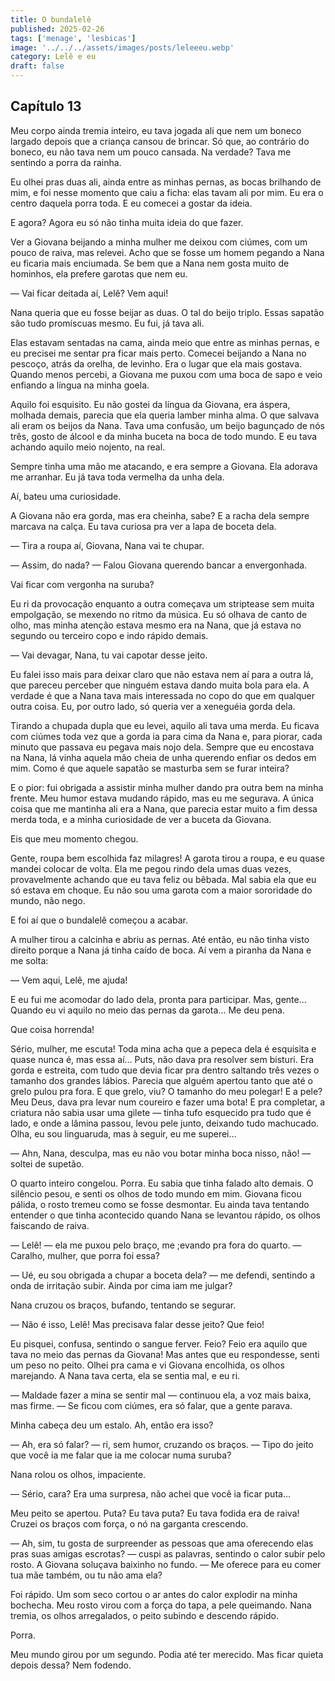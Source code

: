 ```yaml
---
title: O bundalelê
published: 2025-02-26
tags: ['menage', 'lesbicas']
image: '../../../assets/images/posts/leleeeu.webp'
category: Lelê e eu
draft: false
---
```


## Capítulo 13

Meu corpo ainda tremia inteiro, eu tava jogada ali que nem um boneco largado depois que a criança cansou de brincar. Só que, ao contrário do boneco, eu não tava nem um pouco cansada. Na verdade? Tava me sentindo a porra da rainha.

Eu olhei pras duas ali, ainda entre as minhas pernas, as bocas brilhando de mim, e foi nesse momento que caiu a ficha: elas tavam ali por mim. Eu era o centro daquela porra toda. E eu comecei a gostar da ideia.

E agora? Agora eu só não tinha muita ideia do que fazer.

Ver a Giovana beijando a minha mulher me deixou com ciúmes, com um pouco de raiva, mas relevei. Acho que se fosse um homem pegando a Nana eu ficaria mais enciumada. Se bem que a Nana nem gosta muito de hominhos, ela prefere garotas que nem eu.

— Vai ficar deitada aí, Lelê? Vem aqui!

Nana queria que eu fosse beijar as duas. O tal do beijo triplo. Essas sapatão são tudo promíscuas mesmo. Eu fui, já tava ali.

Elas estavam sentadas na cama, ainda meio que entre as minhas pernas, e eu precisei me sentar pra ficar mais perto. Comecei beijando a Nana no pescoço, atrás da orelha, de levinho. Era o lugar que ela mais gostava. Quando menos percebi, a Giovana me puxou com uma boca de sapo e veio enfiando a língua na minha goela.

Aquilo foi esquisito. Eu não gostei da língua da Giovana, era áspera, molhada demais, parecia que ela queria lamber minha alma. O que salvava ali eram os beijos da Nana. Tava uma confusão, um beijo bagunçado de nós três, gosto de álcool e da minha buceta na boca de todo mundo. E eu tava achando aquilo meio nojento, na real.

Sempre tinha uma mão me atacando, e era sempre a Giovana. Ela adorava me arranhar. Eu já tava toda vermelha da unha dela.

Aí, bateu uma curiosidade.

A Giovana não era gorda, mas era cheinha, sabe? E a racha dela sempre marcava na calça. Eu tava curiosa pra ver a lapa de boceta dela.

— Tira a roupa aí, Giovana, Nana vai te chupar.

— Assim, do nada? — Falou Giovana querendo bancar a envergonhada.

Vai ficar com vergonha na suruba?

Eu ri da provocação enquanto a outra começava um striptease sem muita empolgação, se mexendo no ritmo da música. Eu só olhava de canto de olho, mas minha atenção estava mesmo era na Nana, que já estava no segundo ou terceiro copo e indo rápido demais.

— Vai devagar, Nana, tu vai capotar desse jeito.

Eu falei isso mais para deixar claro que não estava nem aí para a outra lá, que pareceu perceber que ninguém estava dando muita bola para ela. A verdade é que a Nana tava mais interessada no copo do que em qualquer outra coisa. Eu, por outro lado, só queria ver a xeneguéia gorda dela.

Tirando a chupada dupla que eu levei, aquilo ali tava uma merda. Eu ficava com ciúmes toda vez que a gorda ia para cima da Nana e, para piorar, cada minuto que passava eu pegava mais nojo dela. Sempre que eu encostava na Nana, lá vinha aquela mão cheia de unha querendo enfiar os dedos em mim. Como é que aquele sapatão se masturba sem se furar inteira?

E o pior: fui obrigada a assistir minha mulher dando pra outra bem na minha frente. Meu humor estava mudando rápido, mas eu me segurava. A única coisa que me mantinha ali era a Nana, que parecia estar muito a fim dessa merda toda, e a minha curiosidade de ver a buceta da Giovana.

Eis que meu momento chegou.

Gente, roupa bem escolhida faz milagres! A garota tirou a roupa, e eu quase mandei colocar de volta. Ela me pegou rindo dela umas duas vezes, provavelmente achando que eu tava feliz ou bêbada. Mal sabia ela que eu só estava em choque. Eu não sou uma garota com a maior sororidade do mundo, não nego.

E foi aí que o bundalelê começou a acabar.

A mulher tirou a calcinha e abriu as pernas. Até então, eu não tinha visto direito porque a Nana já tinha caído de boca. Aí vem a piranha da Nana e me solta:

— Vem aqui, Lelê, me ajuda!

E eu fui me acomodar do lado dela, pronta para participar. Mas, gente… Quando eu vi aquilo no meio das pernas da garota… Me deu pena.

Que coisa horrenda!

Sério, mulher, me escuta! Toda mina acha que a pepeca dela é esquisita e quase nunca é, mas essa aí… Puts, não dava pra resolver sem bisturi. Era gorda e estreita, com tudo que devia ficar pra dentro saltando três vezes o tamanho dos grandes lábios. Parecia que alguém apertou tanto que até o grelo pulou pra fora. E que grelo, viu? O tamanho do meu polegar! E a pele? Meu Deus, dava pra levar num coureiro e fazer uma bota! E pra completar, a criatura não sabia usar uma gilete — tinha tufo esquecido pra tudo que é lado, e onde a lâmina passou, levou pele junto, deixando tudo machucado. Olha, eu sou linguaruda, mas à seguir, eu me superei…

— Ahn, Nana, desculpa, mas eu não vou botar minha boca nisso, não! — soltei de supetão.

O quarto inteiro congelou. Porra. Eu sabia que tinha falado alto demais. O silêncio pesou, e senti os olhos de todo mundo em mim. Giovana ficou pálida, o rosto tremeu como se fosse desmontar. Eu ainda tava tentando entender o que tinha acontecido quando Nana se levantou rápido, os olhos faiscando de raiva.

— Lelê! — ela me puxou pelo braço, me ;evando pra fora do quarto. — Caralho, mulher, que porra foi essa?

— Ué, eu sou obrigada a chupar a boceta dela? — me defendi, sentindo a onda de irritação subir. Ainda por cima iam me julgar?

Nana cruzou os braços, bufando, tentando se segurar.

— Não é isso, Lelê! Mas precisava falar desse jeito? Que feio!

Eu pisquei, confusa, sentindo o sangue ferver. Feio? Feio era aquilo que tava no meio das pernas da Giovana! Mas antes que eu respondesse, senti um peso no peito. Olhei pra cama e vi Giovana encolhida, os olhos marejando. A Nana tava certa, ela se sentia mal, e eu ri.

— Maldade fazer a mina se sentir mal — continuou ela, a voz mais baixa, mas firme. — Se ficou com ciúmes, era só falar, que a gente parava.

Minha cabeça deu um estalo. Ah, então era isso?

— Ah, era só falar? — ri, sem humor, cruzando os braços. — Tipo do jeito que você ia me falar que ia me colocar numa suruba?

Nana rolou os olhos, impaciente.

— Sério, cara? Era uma surpresa, não achei que você ia ficar puta…

Meu peito se apertou. Puta? Eu tava puta? Eu tava fodida era de raiva! Cruzei os braços com força, o nó na garganta crescendo.

— Ah, sim, tu gosta de surpreender as pessoas que ama oferecendo elas pras suas amigas escrotas? — cuspi as palavras, sentindo o calor subir pelo rosto. A Giovana soluçava baixinho no fundo. — Me oferece para eu comer tua mãe também, ou tu não ama ela?

Foi rápido. Um som seco cortou o ar antes do calor explodir na minha bochecha. Meu rosto virou com a força do tapa, a pele queimando. Nana tremia, os olhos arregalados, o peito subindo e descendo rápido.

Porra.

Meu mundo girou por um segundo. Podia até ter merecido. Mas ficar quieta depois dessa? Nem fodendo.